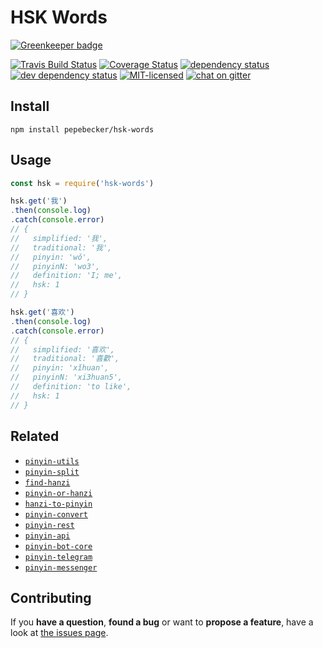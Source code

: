 # HSK Words

[![Greenkeeper badge](https://badges.greenkeeper.io/pepebecker/hsk-words.svg)](https://greenkeeper.io/)

[![Travis Build Status](https://travis-ci.org/pepebecker/hsk-words.svg)](https://travis-ci.org/pepebecker/hsk-words)
[![Coverage Status](https://coveralls.io/repos/github/pepebecker/hsk-words/badge.svg)](https://coveralls.io/github/pepebecker/hsk-words)
[![dependency status](https://img.shields.io/david/pepebecker/hsk-words.svg)](https://david-dm.org/pepebecker/hsk-words)
[![dev dependency status](https://img.shields.io/david/dev/pepebecker/hsk-words.svg)](https://david-dm.org/pepebecker/hsk-words#info=devDependencies)
[![MIT-licensed](https://img.shields.io/github/license/pepebecker/hsk-words.svg)](https://opensource.org/licenses/MIT)
[![chat on gitter](https://badges.gitter.im/pepebecker.svg)](https://gitter.im/pepebecker)

## Install

```shell
npm install pepebecker/hsk-words
```

## Usage

```js
const hsk = require('hsk-words')

hsk.get('我')
.then(console.log)
.catch(console.error)
// {
//   simplified: '我',
//   traditional: '我',
//   pinyin: 'wǒ',
//   pinyinN: 'wo3',
//   definition: 'I; me',
//   hsk: 1
// }

hsk.get('喜欢')
.then(console.log)
.catch(console.error)
// {
//   simplified: '喜欢',
//   traditional: '喜歡',
//   pinyin: 'xǐhuan',
//   pinyinN: 'xi3huan5',
//   definition: 'to like',
//   hsk: 1
// }
```

## Related

- [`pinyin-utils`](https://github.com/pepebecker/pinyin-utils)
- [`pinyin-split`](https://github.com/pepebecker/pinyin-split)
- [`find-hanzi`](https://github.com/pepebecker/find-hanzi)
- [`pinyin-or-hanzi`](https://github.com/pepebecker/pinyin-or-hanzi)
- [`hanzi-to-pinyin`](https://github.com/pepebecker/hanzi-to-pinyin)
- [`pinyin-convert`](https://github.com/pepebecker/pinyin-convert)
- [`pinyin-rest`](https://github.com/pepebecker/pinyin-rest)
- [`pinyin-api`](https://github.com/pepebecker/pinyin-api)
- [`pinyin-bot-core`](https://github.com/pepebecker/pinyin-bot-core)
- [`pinyin-telegram`](https://github.com/pepebecker/pinyin-telegram)
- [`pinyin-messenger`](https://github.com/pepebecker/pinyin-messenger)

## Contributing

If you **have a question**, **found a bug** or want to **propose a feature**, have a look at [the issues page](https://github.com/pepebecker/hsk-words/issues).